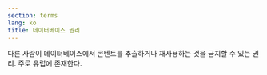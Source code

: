 ```yaml
---
section: terms
lang: ko
title: 데이터베이스 권리
---
```


다른 사람이 데이터베이스에서 콘텐트를 추출하거나 재사용하는 것을 금지할 수 있는 권리. 주로 유럽에 존재한다.
